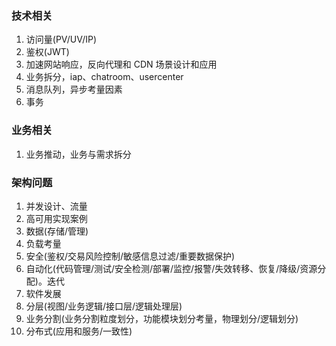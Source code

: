 ### 技术相关

1. 访问量(PV/UV/IP)
2. 鉴权(JWT)
3. 加速网站响应，反向代理和 CDN 场景设计和应用
4. 业务拆分，iap、chatroom、usercenter
5. 消息队列，异步考量因素
6. 事务

### 业务相关

1. 业务推动，业务与需求拆分

### 架构问题

1. 并发设计、流量
2. 高可用实现案例
3. 数据(存储/管理)
4. 负载考量
5. 安全(鉴权/交易风险控制/敏感信息过滤/重要数据保护)
6. 自动化(代码管理/测试/安全检测/部署/监控/报警/失效转移、恢复/降级/资源分配)。迭代
7. 软件发展
8. 分层(视图/业务逻辑/接口层/逻辑处理层)
9. 业务分割(业务分割粒度划分，功能模块划分考量，物理划分/逻辑划分)
10. 分布式(应用和服务/一致性)
